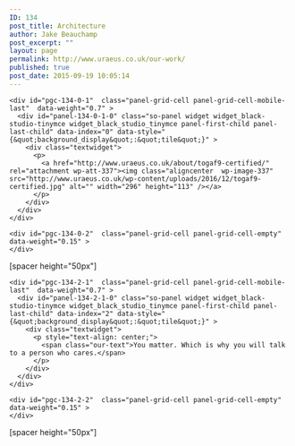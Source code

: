 ```yaml
---
ID: 134
post_title: Architecture
author: Jake Beauchamp
post_excerpt: ""
layout: page
permalink: http://www.uraeus.co.uk/our-work/
published: true
post_date: 2015-09-19 10:05:14
---
```

<div id="pl-134"  class="panel-layout" >
  <div id="pg-134-0"  class="panel-grid panel-no-style" >
    <div id="pgc-134-0-0"  class="panel-grid-cell panel-grid-cell-empty"  data-weight="0.15" >
    </div>
    
    <div id="pgc-134-0-1"  class="panel-grid-cell panel-grid-cell-mobile-last"  data-weight="0.7" >
      <div id="panel-134-0-1-0" class="so-panel widget widget_black-studio-tinymce widget_black_studio_tinymce panel-first-child panel-last-child" data-index="0" data-style="{&quot;background_display&quot;:&quot;tile&quot;}" >
        <div class="textwidget">
          <p>
            <a href="http://www.uraeus.co.uk/about/togaf9-certified/" rel="attachment wp-att-337"><img class="aligncenter  wp-image-337" src="http://www.uraeus.co.uk/wp-content/uploads/2016/12/togaf9-certified.jpg" alt="" width="296" height="113" /></a>
          </p>
        </div>
      </div>
    </div>
    
    <div id="pgc-134-0-2"  class="panel-grid-cell panel-grid-cell-empty"  data-weight="0.15" >
    </div>
  </div>
  
  <div id="pg-134-1"  class="panel-grid panel-has-style"  data-style="{&quot;background_image_attachment&quot;:&quot;276&quot;,&quot;background_display&quot;:&quot;cover&quot;,&quot;row_stretch&quot;:&quot;full&quot;}" >
    <div class="siteorigin-panels-stretch panel-row-style panel-row-style-for-134-1" data-stretch-type="full" >
      <div id="pgc-134-1-0"  class="panel-grid-cell"  data-weight="1" >
        <div id="panel-134-1-0-0" class="so-panel widget widget_black-studio-tinymce widget_black_studio_tinymce panel-first-child panel-last-child" data-index="1" data-style="{&quot;background_display&quot;:&quot;tile&quot;}" >
          <div class="textwidget">
            <p>
              [spacer height="50px"]
            </p>
          </div>
        </div>
      </div>
    </div>
  </div>
  
  <div id="pg-134-2"  class="panel-grid panel-no-style" >
    <div id="pgc-134-2-0"  class="panel-grid-cell panel-grid-cell-empty"  data-weight="0.15" >
    </div>
    
    <div id="pgc-134-2-1"  class="panel-grid-cell panel-grid-cell-mobile-last"  data-weight="0.7" >
      <div id="panel-134-2-1-0" class="so-panel widget widget_black-studio-tinymce widget_black_studio_tinymce panel-first-child panel-last-child" data-index="2" data-style="{&quot;background_display&quot;:&quot;tile&quot;}" >
        <div class="textwidget">
          <p style="text-align: center;">
            <span class="our-text">You matter. Which is why you will talk to a person who cares.</span>
          </p>
        </div>
      </div>
    </div>
    
    <div id="pgc-134-2-2"  class="panel-grid-cell panel-grid-cell-empty"  data-weight="0.15" >
    </div>
  </div>
  
  <div id="pg-134-3"  class="panel-grid panel-has-style"  data-style="{&quot;background_image_attachment&quot;:&quot;278&quot;,&quot;background_display&quot;:&quot;cover&quot;,&quot;row_stretch&quot;:&quot;full&quot;}" >
    <div class="siteorigin-panels-stretch panel-row-style panel-row-style-for-134-3" data-stretch-type="full" >
      <div id="pgc-134-3-0"  class="panel-grid-cell"  data-weight="1" >
        <div id="panel-134-3-0-0" class="so-panel widget widget_black-studio-tinymce widget_black_studio_tinymce panel-first-child panel-last-child" data-index="3" data-style="{&quot;background_display&quot;:&quot;tile&quot;}" >
          <div class="textwidget">
            <p>
              [spacer height="50px"]
            </p>
          </div>
        </div>
      </div>
    </div>
  </div>
</div>